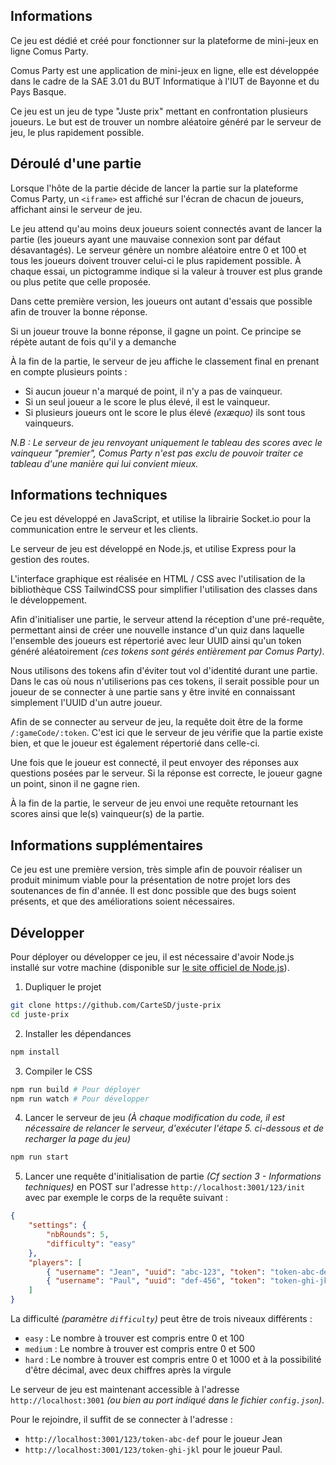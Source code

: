 ## Informations
Ce jeu est dédié et créé pour fonctionner sur la plateforme de mini-jeux en ligne Comus Party.

Comus Party est une application de mini-jeux en ligne, elle est développée dans le cadre de la SAE 3.01 du BUT Informatique à l'IUT de Bayonne et du Pays Basque.

Ce jeu est un jeu de type "Juste prix" mettant en confrontation plusieurs joueurs. Le but est de trouver un nombre aléatoire généré par le serveur de jeu, le plus rapidement possible.

## Déroulé d'une partie
Lorsque l'hôte de la partie décide de lancer la partie sur la plateforme Comus Party, un `<iframe>` est affiché sur l'écran de chacun de joueurs, affichant ainsi le serveur de jeu.

Le jeu attend qu'au moins deux joueurs soient connectés avant de lancer la partie (les joueurs ayant une mauvaise connexion sont par défaut désavantagés). Le serveur génère un nombre aléatoire entre 0 et 100 et tous les joueurs doivent trouver celui-ci le plus rapidement possible. À chaque essai, un pictogramme indique si la valeur à trouver est plus grande ou plus petite que celle proposée.

Dans cette première version, les joueurs ont autant d'essais que possible afin de trouver la bonne réponse.

Si un joueur trouve la bonne réponse, il gagne un point. Ce principe se répète autant de fois qu'il y a demanche

À la fin de la partie, le serveur de jeu affiche le classement final en prenant en compte plusieurs points :
- Si aucun joueur n'a marqué de point, il n'y a pas de vainqueur.
- Si un seul joueur a le score le plus élevé, il est le vainqueur.
- Si plusieurs joueurs ont le score le plus élevé *(exæquo)* ils sont tous vainqueurs.

*N.B : Le serveur de jeu renvoyant uniquement le tableau des scores avec le vainqueur "premier", Comus Party n'est pas exclu de pouvoir traiter ce tableau d'une manière qui lui convient mieux.*

## Informations techniques
Ce jeu est développé en JavaScript, et utilise la librairie Socket.io pour la communication entre le serveur et les clients.

Le serveur de jeu est développé en Node.js, et utilise Express pour la gestion des routes.

L'interface graphique est réalisée en HTML / CSS avec l'utilisation de la bibliothèque CSS TailwindCSS pour simplifier l'utilisation des classes dans le développement.

Afin d'initialiser une partie, le serveur attend la réception d'une pré-requête, permettant ainsi de créer une nouvelle instance d'un quiz dans laquelle l'ensemble des joueurs est répertorié avec leur UUID ainsi qu'un token généré aléatoirement *(ces tokens sont gérés entièrement par Comus Party)*.

Nous utilisons des tokens afin d'éviter tout vol d'identité durant une partie. Dans le cas où nous n'utiliserions pas ces tokens, il serait possible pour un joueur de se connecter à une partie sans y être invité en connaissant simplement l'UUID d'un autre joueur.

Afin de se connecter au serveur de jeu, la requête doit être de la forme `/:gameCode/:token`. C'est ici que le serveur de jeu vérifie que la partie existe bien, et que le joueur est également répertorié dans celle-ci.

Une fois que le joueur est connecté, il peut envoyer des réponses aux questions posées par le serveur. Si la réponse est correcte, le joueur gagne un point, sinon il ne gagne rien.

À la fin de la partie, le serveur de jeu envoi une requête retournant les scores ainsi que le(s) vainqueur(s) de la partie.

## Informations supplémentaires
Ce jeu est une première version, très simple afin de pouvoir réaliser un produit minimum viable pour la présentation de notre projet lors des soutenances de fin d'année. Il est donc possible que des bugs soient présents, et que des améliorations soient nécessaires.

## Développer
Pour déployer ou développer ce jeu, il est nécessaire d'avoir Node.js installé sur votre machine (disponible sur [le site officiel de Node.js](https://nodejs.org/)).

1. Dupliquer le projet
```bash
git clone https://github.com/CarteSD/juste-prix
cd juste-prix
```

2. Installer les dépendances
```bash
npm install
```

3. Compiler le CSS
```bash
npm run build # Pour déployer
npm run watch # Pour développer
```

4. Lancer le serveur de jeu *(À chaque modification du code, il est nécessaire de relancer le serveur, d'exécuter l'étape 5. ci-dessous et de recharger la page du jeu)*
```bash
npm run start
```

5. Lancer une requête d'initialisation de partie *(Cf section 3 - Informations techniques)* en POST sur l'adresse `http://localhost:3001/123/init` avec par exemple le corps de la requête suivant :
```json
{
    "settings": {
        "nbRounds": 5,
        "difficulty": "easy"
    },
    "players": [
        { "username": "Jean", "uuid": "abc-123", "token": "token-abc-def" },
        { "username": "Paul", "uuid": "def-456", "token": "token-ghi-jkl" }
    ]
}
```

La difficulté *(paramètre `difficulty`)* peut être de trois niveaux différents :
- `easy` : Le nombre à trouver est compris entre 0 et 100
- `medium` : Le nombre à trouver est compris entre 0 et 500
- `hard` : Le nombre à trouver est compris entre 0 et 1000 et à la possibilité d'être décimal, avec deux chiffres après la virgule

Le serveur de jeu est maintenant accessible à l'adresse `http://localhost:3001` *(ou bien au port indiqué dans le fichier `config.json`)*.

Pour le rejoindre, il suffit de se connecter à l'adresse :
- `http://localhost:3001/123/token-abc-def` pour le joueur Jean
- `http://localhost:3001/123/token-ghi-jkl` pour le joueur Paul.